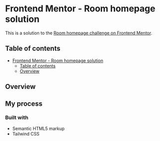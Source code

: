 # Frontend Mentor - Room homepage solution

This is a solution to the [Room homepage challenge on Frontend Mentor](https://www.frontendmentor.io/challenges/room-homepage-BtdBY_ENq).

## Table of contents

- [Frontend Mentor - Room homepage solution](#frontend-mentor---room-homepage-solution)
  - [Table of contents](#table-of-contents)
  - [Overview](#overview)
    

## Overview



## My process

### Built with

- Semantic HTML5 markup
- Tailwind CSS

